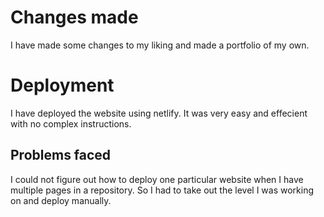 # Changes made

I have made some changes to my liking and made a portfolio of my own.

# Deployment 

I have deployed the website using netlify. It was very easy and effecient with no complex instructions.

## Problems faced

I could not figure out how to deploy one particular website when I have multiple pages in a repository. So I had to take out the level I was working on and deploy manually.